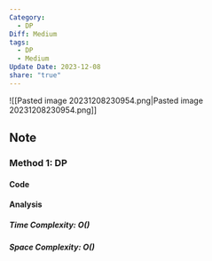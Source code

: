 ```yaml
---
Category:
  - DP
Diff: Medium
tags:
  - DP
  - Medium
Update Date: 2023-12-08
share: "true"
---
```


![[Pasted image 20231208230954.png|Pasted image 20231208230954.png]]
## Note
### Method 1: DP

#### Code

#### Analysis
##### Time Complexity: $O()$
##### Space Complexity: $O()$

